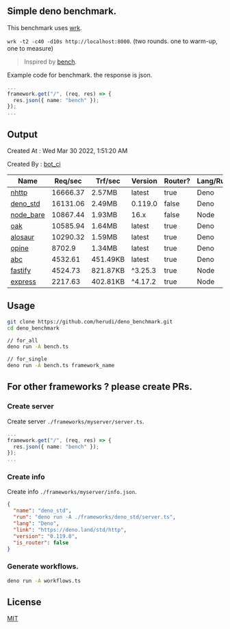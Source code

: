 ## Simple deno benchmark.
This benchmark uses [wrk](https://github.com/wg/wrk).

`wrk -t2 -c40 -d10s http://localhost:8000`. (two rounds. one to warm-up, one to measure)

> Inspired by [bench](https://github.com/denosaurs/bench).

Example code for benchmark. the response is json.
```ts
...
framework.get("/", (req, res) => {
  res.json({ name: "bench" });
});
...
```

## Output
Created At : Wed Mar 30 2022, 1:51:20 AM

Created By : [bot_ci](https://github.com/herudi/deno_benchmarks/commits?author=github-actions%5Bbot%5D)

|Name|Req/sec|Trf/sec|Version|Router?|Lang/Runtime|
|----|----|----|----|----|----|
|[nhttp](https://github.com/nhttp/nhttp)|16666.37|2.57MB|latest|true|Deno|
|[deno_std](https://deno.land/std/http)|16131.06|2.49MB|0.119.0|false|Deno|
|[node_bare](https://nodejs.org)|10867.44|1.93MB|16.x|false|Node|
|[oak](https://github.com/oakserver/oak)|10585.94|1.64MB|latest|true|Deno|
|[alosaur](https://github.com/alosaur/alosaur)|10290.32|1.59MB|latest|true|Deno|
|[opine](https://github.com/cmorten/opine)|8702.9|1.34MB|latest|true|Deno|
|[abc](https://deno.land/x/abc)|4532.61|451.49KB|latest|true|Deno|
|[fastify](https://github.com/fastify/fastify)|4524.73|821.87KB|^3.25.3|true|Node|
|[express](https://github.com/expressjs/express)|2217.63|402.81KB|^4.17.2|true|Node|


## Usage
```bash
git clone https://github.com/herudi/deno_benchmark.git
cd deno_benchmark

// for_all
deno run -A bench.ts

// for_single
deno run -A bench.ts framework_name
```
## For other frameworks ? please create PRs.
### Create server
Create server `./frameworks/myserver/server.ts`.
```ts
...
framework.get("/", (req, res) => {
  res.json({ name: "bench" });
});
...
```
### Create info
Create info `./frameworks/myserver/info.json`.
```json
{
  "name": "deno_std",
  "run": "deno run -A ./frameworks/deno_std/server.ts",
  "lang": "Deno",
  "link": "https://deno.land/std/http",
  "version": "0.119.0",
  "is_router": false
}
```
### Generate workflows.
```bash
deno run -A workflows.ts
```
## License

[MIT](LICENSE)

